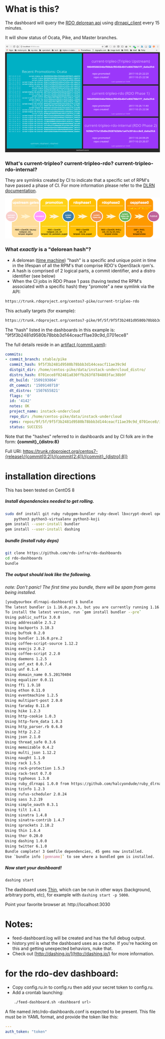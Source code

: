 # What is this?

The dashboard will query the [RDO delorean api](https://github.com/softwarefactory-project/DLRN/blob/master/doc/api_definition.yaml) using [dlrnapi_client](https://github.com/softwarefactory-project/dlrnapi_client) every 15 minutes.

It will show status of Ocata, Pike, and Master branches.

![Dashboard Screenshot](dlrnapi-dashboard-screenshot.png)

### What's current-tripleo?  current-tripleo-rdo? current-tripleo-rdo-internal?

They are symlinks created by CI to indicate that a specific set of RPM's have passed a phase of CI.
For more information please refer to the [DLRN documentation](http://dlrn.readthedocs.io/en/latest/repositories.html).

![Promotion Pipeline Diagram](promotion-pipeline.png)


### What _exactly_ is a "delorean hash"?

- A delorean ([time machine](https://en.wikipedia.org/wiki/DeLorean_time_machine)) "hash" is a specific and unique point in time in the lifespan of all the RPM's that comprise RDO's OpenStack rpm's.
- A hash is comprised of 2 logical parts, a commit identifier, and a distro identifier (see below)
- When the CI jobs in RDO Phase 1 pass (having tested the RPM's associated with a specific hash) they "promote" a new symlink via the API:

```bash
https://trunk.rdoproject.org/centos7-pike/current-tripleo-rdo
```

This actually targets (for example):

```bash
https://trunk.rdoproject.org/centos7-pike/9f/5f/9f5f3b2481d9580b78bbb3d144ceacf11ae39c9d_0701ece8
```

The "hash" listed in the dashboards in this example is: "9f5f3b2481d9580b78bbb3d144ceacf11ae39c9d_0701ece8"

The full details reside in an [artifact (commit.yaml)](https://trunk.rdoproject.org/centos7-pike/9f/5f/9f5f3b2481d9580b78bbb3d144ceacf11ae39c9d_0701ece8/commit.yaml):

```yaml
commits:
- commit_branch: stable/pike
  commit_hash: 9f5f3b2481d9580b78bbb3d144ceacf11ae39c9d
  distgit_dir: /home/centos-pike/data/instack-undercloud_distro/
  distro_hash: 0701ece8f02481a830ffb263f8784803fac38b9f
  dt_build: '1509193864'
  dt_commit: '1509140710'
  dt_distro: '1507655821'
  flags: '0'
  id: '4142'
  notes: OK
  project_name: instack-undercloud
  repo_dir: /home/centos-pike/data/instack-undercloud
  rpms: repos/9f/5f/9f5f3b2481d9580b78bbb3d144ceacf11ae39c9d_0701ece8/instack-undercloud-7.4.3-0.20171028123227.9f5f3b2.el7.centos.noarch.rpm,repos/9f/5f/9f5f3b2481d9580b78bbb3d144ceacf11ae39c9d_0701ece8/instack-undercloud-7.4.3-0.20171028123227.9f5f3b2.el7.centos.src.rpm
  status: SUCCESS
```

Note that the "hashes" referred to in dashboards and by CI folk are in the form: **{commit}_{distro:8}**

Full URI: https://trunk.rdoproject.org/centos7-{release}/{commit[0:2]}/{commit[2:4]}/{commit}_{distro[:8]}

# installation directions

This has been tested on CentOS 8

##### Install dependencies needed to get rolling.

```bash
sudo dnf install git ruby rubygem-bundler ruby-devel lbxcrypt-devel openssl-devel nodejs gcc-c++ make redhat-rpm-config \
    python3 python3-virtualenv python3-koji
gem install --user-install bundler
gem install --user-install dashing
```

##### bundle (install ruby deps)

```bash
git clone https://github.com/rdo-infra/rdo-dashboards
cd rdo-dashboards
bundle
```

##### The output should look like the following.

_note: Don't panic!  The first time you bundle, there will be spam from gems being installed._

```bash
[you@yourbox dlrnapi-dashboard] $ bundle
The latest bundler is 1.16.0.pre.3, but you are currently running 1.16.0.pre.2.
To install the latest version, run `gem install bundler --pre`
Using public_suffix 3.0.0
Using addressable 2.5.2
Using backports 3.10.3
Using buftok 0.2.0
Using bundler 1.16.0.pre.2
Using coffee-script-source 1.12.2
Using execjs 2.0.2
Using coffee-script 2.2.0
Using daemons 1.2.5
Using unf_ext 0.0.7.4
Using unf 0.1.4
Using domain_name 0.5.20170404
Using equalizer 0.0.11
Using ffi 1.9.18
Using ethon 0.11.0
Using eventmachine 1.2.5
Using multipart-post 2.0.0
Using faraday 0.11.0
Using hike 1.2.3
Using http-cookie 1.0.3
Using http-form_data 1.0.3
Using http_parser.rb 0.6.0
Using http 2.2.2
Using json 2.1.0
Using thread_safe 0.3.6
Using memoizable 0.4.2
Using multi_json 1.12.2
Using naught 1.1.0
Using rack 1.5.5
Using rack-protection 1.5.3
Using rack-test 0.7.0
Using typhoeus 1.3.0
Using ruby_dlrnapi 1.0.0 from https://github.com/halcyondude/ruby_dlrnapi.git (at master@ab830dc)
Using tzinfo 1.2.3
Using rufus-scheduler 2.0.24
Using sass 3.2.19
Using simple_oauth 0.3.1
Using tilt 1.4.1
Using sinatra 1.4.8
Using sinatra-contrib 1.4.7
Using sprockets 2.10.2
Using thin 1.6.4
Using thor 0.20.0
Using dashing 1.0.0
Using twitter 6.1.0
Bundle complete! 3 Gemfile dependencies, 45 gems now installed.
Use `bundle info [gemname]` to see where a bundled gem is installed.

```

##### Now start your dashboard!

```bash
dashing start
```

The dashboard uses [Thin](https://github.com/macournoyer/thin), which can be run in other ways (background, arbitrary ports, etc), for example with ``dashing start -p 5000``.

Point your favorite browser at: http://localhost:3030

# Notes:

- feed-dashboard.log will be created and has the full debug output.
- history.yml is what the dashboard uses as a cache.  If you're hacking on this and getting unexpected behaviors, nuke that.
- Check out [http://dashing.io/](http://dashing.io/) for more information.

# for the rdo-dev dashboard:

- Copy config.ru.in to config.ru then add your secret token to config.ru.
- Add a crontab launching:

```bash
    ./feed-dashboard.sh <dashboard url>
```

A file named /etc/rdo-dashboards.conf is expected to be present. This file must be in YAML format, and provide the token like this:

```yaml
---
auth_token: "token"
```
